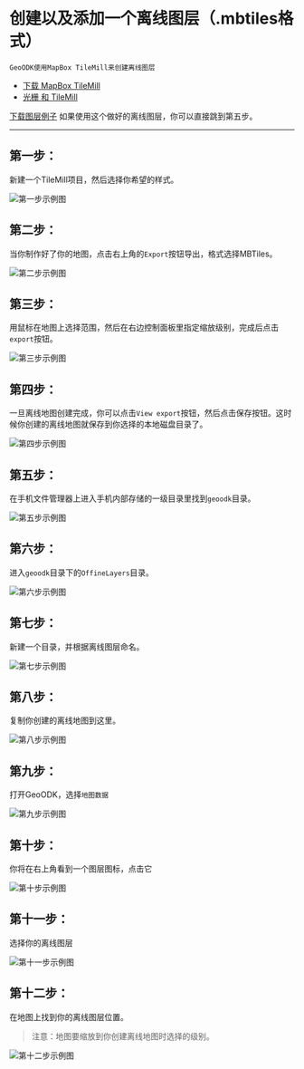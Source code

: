 ﻿# 创建以及添加一个离线图层（.mbtiles格式）

    GeoODK使用MapBox TileMill来创建离线图层

- [下载 MapBox TileMill][1]
- [光栅 和 TileMill][2]

[下载图层例子][3] 如果使用这个做好的离线图层，你可以直接跳到第五步。

---

## 第一步：

新建一个TileMill项目，然后选择你希望的样式。
    
![第一步示例图][4]

## 第二步：

当你制作好了你的地图，点击右上角的`Export`按钮导出，格式选择MBTiles。

![第二步示例图][5]

## 第三步：

用鼠标在地图上选择范围，然后在右边控制面板里指定缩放级别，完成后点击`export`按钮。

![第三步示例图][6]

## 第四步：

一旦离线地图创建完成，你可以点击`View export`按钮，然后点击保存按钮。这时候你创建的离线地图就保存到你选择的本地磁盘目录了。

![第四步示例图][7]

## 第五步：

在手机文件管理器上进入手机内部存储的一级目录里找到`geoodk`目录。

![第五步示例图][8]

## 第六步：

进入`geoodk`目录下的`OffineLayers`目录。

![第六步示例图][9]

## 第七步：

新建一个目录，并根据离线图层命名。

![第七步示例图][10]

## 第八步：

复制你创建的离线地图到这里。

![第八步示例图][11]

## 第九步：

打开GeoODK，选择`地图数据`

![第九步示例图][12]

## 第十步：

你将在右上角看到一个图层图标，点击它

![第十步示例图][13]

## 第十一步：

选择你的离线图层

![第十一步示例图][14]

## 第十二步：

在地图上找到你的离线图层位置。

> 注意：地图要缩放到你创建离线地图时选择的级别。

![第十二步示例图][15]


  [1]: https://www.mapbox.com/tilemill/
  [2]: https://www.mapbox.com/tilemill/docs/guides/discrete-raster-data/#discrete_raster_data
  [3]: http://www.geoodk.com/downloads/mbtiles/MapBox_Demo_Layer.zip
  [4]: http://www.geoodk.com/images/mbtiltes/Capture0.png
  [5]: http://www.geoodk.com/images/mbtiltes/Capture3.png
  [6]: http://www.geoodk.com/images/mbtiltes/Capture6.png
  [7]: http://www.geoodk.com/images/mbtiltes/Capture6.png
  [8]: http://www.geoodk.com/images/mbtiltes/Capture7.png
  [9]: http://www.geoodk.com/images/mbtiltes/Capture8.png
  [10]: http://www.geoodk.com/images/mbtiltes/Capture9.png
  [11]: http://www.geoodk.com/images/mbtiltes/Capture10.png
  [12]: http://www.geoodk.com/images/mbtiltes/Capture11.png
  [13]: http://www.geoodk.com/images/mbtiltes/Capture15.png
  [14]: http://www.geoodk.com/images/mbtiltes/Capture12.png
  [15]: http://www.geoodk.com/images/mbtiltes/Capture13.png
